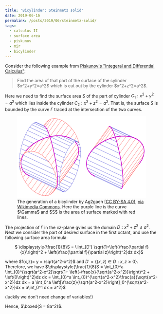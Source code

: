 ```yaml
---
title: 'Bicylinder: Steinmetz solid'
date: 2019-06-16
permalink: /posts/2019/06/steinmetz-solid/
tags:
  - calculus II
  - surface area
  - piskunov
  - mir
  - bicylinder
---
```


Consider the following example from <a href="https://wp.me/p13GRc-co" target="_blank">Piskunov's "Integeral and Differential Calculus"</a>:

<blockquote>Find the area of that part of the surface of the cylinder $x^2+y^2=a^2$ which is cut out by the cylinder $x^2+z^2=a^2$.</blockquote>

Here we need to find the surface area $S$ of the part of cylinder $C_1: x^2+y^2=a^2$ which lies inside the cylinder $C_2: x^2+z^2=a^2$. That is, the surface $S$ is bounded by the curve $\Gamma$ traced at the intersection of the two curves.

<figure>
  <img src="/images/Steinmetz-cc.svg.png" alt="my alt text" style="width:534px;height:269px;"/>
  <figcaption>The generation of a bicylinder by Ag2gaeh [<a href="https://creativecommons.org/licenses/by-sa/4.0">CC BY-SA 4.0</a>], <a href="https://commons.wikimedia.org/wiki/File:Steinmetz-cc.svg">via Wikimedia Commons</a>. Here the purple line is the curve $\Gamma$ and $S$ is the area of surface marked with red lines.</figcaption>
</figure>

The projection of $\Gamma$ in the $xz$-plane gvies us the domain $D: x^2+z^2\leq a^2$. Next we consider the part of desired surface in the first octant, and use the following surface area formula:

<p style="text-align:center;">$ \displaystyle{\frac{1}{8}S = \iint_{D'} \sqrt{1+\left(\frac{\partial f}{x}\right)^2 + \left(\frac{\partial f}{\partial z}\right)^2}dz dx}$</p>

where $f(x,z)= y = \sqrt{a^2-x^2}$ and $D' = \{(x,z)\in D : x,z\geq 0\}$. Therefore, we have
$\displaystyle{\frac{1}{8}S = \int_{0}^a \int_{0}^{\sqrt{a^2-x^2}\sqrt{1+ \left(-\frac{x}{\sqrt{a^2-x^2}}\right)^2 + \left(0\right)^2}dz dx = \int_{0}^a \int_{0}^{\sqrt{a^2-x^2}\frac{a}{\sqrt{a^2-x^2}}dz dx = a \int_0^a \left[\frac{z}{\sqrt{a^2-x^2}\right]_0^{\sqrt{a^2-x^2}}dx = a\int_0^1 dx = a^2}$

(luckily we don't need change of variables!)

Hence, $\boxed{S = 8a^2}$.
